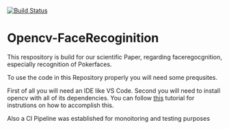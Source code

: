 [![Build Status](https://travis-ci.com/maximilianludwig/Opencv-FaceRecoginition.svg?branch=master)](https://travis-ci.com/maximilianludwig/Opencv-FaceRecoginition)
# Opencv-FaceRecoginition
This respository is build for our scientific Paper, regarding faceregocgnition, especially recognition of Pokerfaces.

To use the code in this Repository properly you will need some prequsites.

First of all you will need an IDE like VS Code.
Second you will need to install opencv with all of its dependencies.
You can follow [this](https://www.pyimagesearch.com/2018/05/28/ubuntu-18-04-how-to-install-opencv/) tutorial for instrutions on how to accomplish this.

Also a CI Pipeline was established for monoitoring and testing purposes
